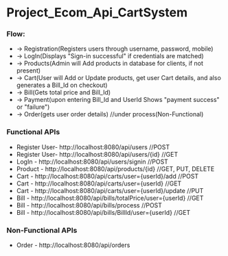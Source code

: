 # Project_Ecom_Api_CartSystem
### Flow:
* -> Registration(Registers users through username, password, mobile)
* -> LogIn(Displays "Sign-in successful" if credentials are matched)
* -> Products(Admin will Add products in database for clients, if not present) 
* -> Cart(User will Add or Update products, get user Cart details, and also generates a Bill_Id on checkout)
* -> Bill(Gets total price and Bill_Id)
* -> Payment(upon entering Bill_Id and UserId Shows "payment success" or "failure")
* -> Order(gets user order details) //under process(Non-Functional)

### Functional APIs
* Register User- http://localhost:8080/api/users  //POST
* Register User- http://localhost:8080/api/users/{id}  //GET
* LogIn - http://localhost:8080/api/users/signin  //POST
* Product - http://localhost:8080/api/products/{id}  //GET, PUT, DELETE
* Cart - http://localhost:8080/api/carts/user={userId}/add  //POST
* Cart - http://localhost:8080/api/carts/user={userId}  //GET
* Cart - http://localhost:8080/api/carts/user={userId}/update //PUT
* Bill - http://localhost:8080/api/bills/totalPrice/user={userId}  //GET
* Bill - http://localhost:8080/api/bills/process  //POST
* Bill - http://localhost:8080/api/bills/BillId/user={userId}  //GET

### Non-Functional APIs
* Order -  http://localhost:8080/api/orders
